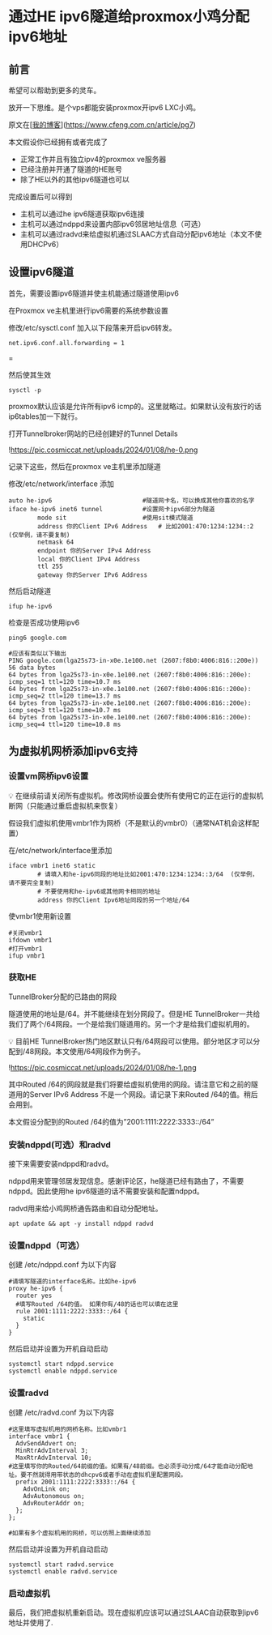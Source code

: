 # 通过HE ipv6隧道给proxmox小鸡分配ipv6地址

## 前言

希望可以帮助到更多的灵车。

放开一下思维。是个vps都能安装proxmox开ipv6 LXC小鸡。

原文在[[我的博客](https://www.cfeng.com.cn/article/pg7)](https://www.cfeng.com.cn/article/pg7)

本文假设你已经拥有或者完成了

- 正常工作并且有独立ipv4的proxmox ve服务器
- 已经注册并开通了隧道的HE账号
- 除了HE以外的其他ipv6隧道也可以

完成设置后可以得到

- 主机可以通过he ipv6隧道获取ipv6连接
- 主机可以通过ndppd来设置内部ipv6邻居地址信息（可选）
- 主机可以通过radvd来给虚拟机通过SLAAC方式自动分配ipv6地址（本文不使用DHCPv6）

## 设置ipv6隧道

首先，需要设置ipv6隧道并使主机能通过隧道使用ipv6

在Proxmox ve主机里进行ipv6需要的系统参数设置

修改/etc/sysctl.conf 加入以下段落来开启ipv6转发。

```
net.ipv6.conf.all.forwarding = 1

```

=

然后使其生效

```
sysctl -p

```

proxmox默认应该是允许所有ipv6
icmp的。这里就略过。如果默认没有放行的话ip6tables加一下就行。

打开Tunnelbroker网站的已经创建好的Tunnel Details

!https://pic.cosmiccat.net/uploads/2024/01/08/he-0.png

记录下这些，然后在proxmox ve主机里添加隧道

修改/etc/network/interface 添加

```
auto he-ipv6                         #隧道网卡名，可以换成其他你喜欢的名字
iface he-ipv6 inet6 tunnel           #设置网卡ipv6部分为隧道
        mode sit                     #使用sit模式隧道
        address 你的Client IPv6 Address   # 比如2001:470:1234:1234::2  (仅举例，请不要复制)
        netmask 64
        endpoint 你的Server IPv4 Address
        local 你的Client IPv4 Address
        ttl 255
        gateway 你的Server IPv6 Address

```

然后启动隧道

```
ifup he-ipv6

```

检查是否成功使用ipv6

```
ping6 google.com

#应该有类似以下输出
PING google.com(lga25s73-in-x0e.1e100.net (2607:f8b0:4006:816::200e)) 56 data bytes
64 bytes from lga25s73-in-x0e.1e100.net (2607:f8b0:4006:816::200e): icmp_seq=1 ttl=120 time=10.7 ms
64 bytes from lga25s73-in-x0e.1e100.net (2607:f8b0:4006:816::200e): icmp_seq=2 ttl=120 time=13.7 ms
64 bytes from lga25s73-in-x0e.1e100.net (2607:f8b0:4006:816::200e): icmp_seq=3 ttl=120 time=10.7 ms
64 bytes from lga25s73-in-x0e.1e100.net (2607:f8b0:4006:816::200e): icmp_seq=4 ttl=120 time=10.8 ms

```

## 为虚拟机网桥添加ipv6支持

### 设置vm网桥ipv6设置

💡
在继续前请关闭所有虚拟机。修改网桥设置会使所有使用它的正在运行的虚拟机断网（只能通过重启虚拟机来恢复）

假设我们虚拟机使用vmbr1作为网桥（不是默认的vmbr0）（通常NAT机会这样配置）

在/etc/network/interface里添加

```
iface vmbr1 inet6 static
        # 请填入和he-ipv6同段的地址比如2001:470:1234:1234::3/64  (仅举例，请不要完全复制)
        # 不要使用和he-ipv6或其他网卡相同的地址
        address 你的Client Ipv6地址同段的另一个地址/64

```

使vmbr1使用新设置

```
#关闭vmbr1
ifdown vmbr1
#打开vmbr1
ifup vmbr1

```

### 获取HE
TunnelBroker分配的已路由的网段

隧道使用的地址是/64。并不能继续在划分网段了。但是HE
TunnelBroker一共给我们了两个/64网段。一个是给我们隧道用的。另一个才是给我们虚拟机用的。

💡 目前HE
TunnelBroker热门地区默认只有/64网段可以使用。部分地区才可以分配到/48网段。本文使用/64网段作为例子。

!https://pic.cosmiccat.net/uploads/2024/01/08/he-1.png

其中Routed
/64的网段就是我们将要给虚拟机使用的网段。请注意它和之前的隧道用的Server
IPv6 Address 不是一个网段。请记录下来Routed /64的值。稍后会用到。

本文假设分配到的Routed /64的值为”2001:1111:2222:3333::/64”

### 安装ndppd(可选）和radvd

接下来需要安装ndppd和radvd。

ndppd用来管理邻居发现信息。感谢评论区，he隧道已经有路由了，不需要ndppd。因此使用he
ipv6隧道的话不需要安装和配置ndppd。

radvd用来给小鸡网桥通告路由和自动分配地址。

```
apt update && apt -y install ndppd radvd

```

### 设置ndppd（可选）

创建 /etc/ndppd.conf 为以下内容

```
#请填写隧道的interface名称。比如he-ipv6
proxy he-ipv6 {
  router yes
  #填写Routed /64的值。 如果你有/48的话也可以填在这里
  rule 2001:1111:2222:3333::/64 {
    static
  }
}

```

然后启动并设置为开机自动启动

```
systemctl start ndppd.service
systemctl enable ndppd.service

```

### 设置radvd

创建 /etc/radvd.conf 为以下内容

```
#这里填写虚拟机用的网桥名称。比如vmbr1
interface vmbr1 {
  AdvSendAdvert on;
  MinRtrAdvInterval 3;
  MaxRtrAdvInterval 10;
#这里填写你的Routed/64前缀的值。如果有/48前缀。也必须手动分成/64才能自动分配地址。要不然就得用带状态的dhcpv6或者手动在虚拟机里配置网段。
  prefix 2001:1111:2222:3333::/64 {
    AdvOnLink on;
    AdvAutonomous on;
    AdvRouterAddr on;
  };
};

#如果有多个虚拟机用的网桥，可以仿照上面继续添加

```

然后启动并设置为开机自动启动

```
systemctl start radvd.service
systemctl enable radvd.service

```

### 启动虚拟机

最后，我们把虚拟机重新启动。现在虚拟机应该可以通过SLAAC自动获取到ipv6地址并使用了.